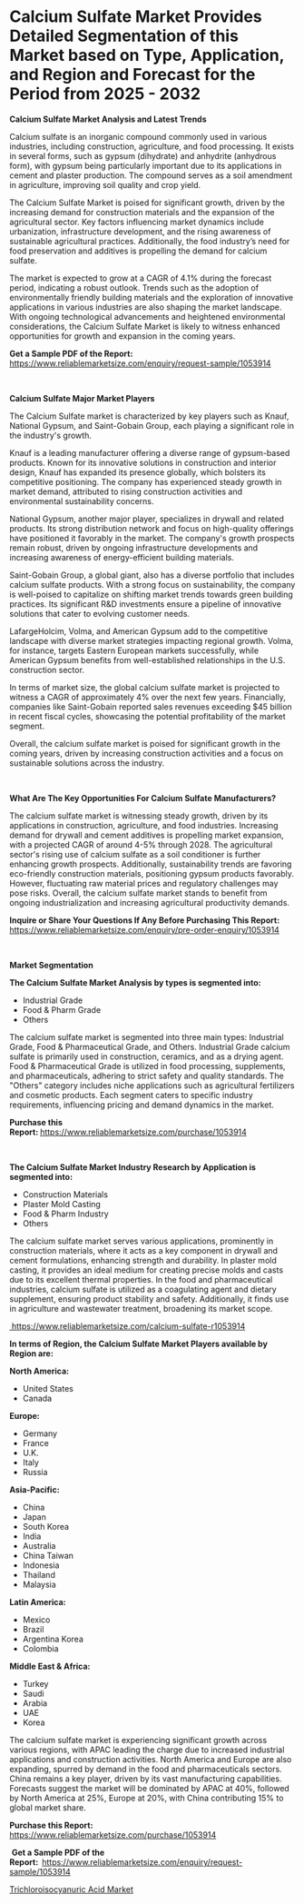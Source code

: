 <p><h1>Calcium Sulfate Market Provides Detailed Segmentation of this Market based on Type, Application, and Region and Forecast for the Period from 2025 - 2032</h1></p><p><strong>Calcium Sulfate Market Analysis and Latest Trends</strong></p>
<p><p>Calcium sulfate is an inorganic compound commonly used in various industries, including construction, agriculture, and food processing. It exists in several forms, such as gypsum (dihydrate) and anhydrite (anhydrous form), with gypsum being particularly important due to its applications in cement and plaster production. The compound serves as a soil amendment in agriculture, improving soil quality and crop yield.</p><p>The Calcium Sulfate Market is poised for significant growth, driven by the increasing demand for construction materials and the expansion of the agricultural sector. Key factors influencing market dynamics include urbanization, infrastructure development, and the rising awareness of sustainable agricultural practices. Additionally, the food industry’s need for food preservation and additives is propelling the demand for calcium sulfate.</p><p>The market is expected to grow at a CAGR of 4.1% during the forecast period, indicating a robust outlook. Trends such as the adoption of environmentally friendly building materials and the exploration of innovative applications in various industries are also shaping the market landscape. With ongoing technological advancements and heightened environmental considerations, the Calcium Sulfate Market is likely to witness enhanced opportunities for growth and expansion in the coming years.</p></p>
<p><strong>Get a Sample PDF of the Report:&nbsp;</strong> <a href="https://www.reliablemarketsize.com/enquiry/request-sample/1053914?utm_campaign=3382&utm_medium=2&utm_source=Github&utm_content=ia&utm_term=31032025&utm_id=calcium-sulfate">https://www.reliablemarketsize.com/enquiry/request-sample/1053914</a></p>
<p>&nbsp;</p>
<p><strong>Calcium Sulfate Major Market Players</strong></p>
<p><p>The Calcium Sulfate market is characterized by key players such as Knauf, National Gypsum, and Saint-Gobain Group, each playing a significant role in the industry's growth. </p><p>Knauf is a leading manufacturer offering a diverse range of gypsum-based products. Known for its innovative solutions in construction and interior design, Knauf has expanded its presence globally, which bolsters its competitive positioning. The company has experienced steady growth in market demand, attributed to rising construction activities and environmental sustainability concerns.</p><p>National Gypsum, another major player, specializes in drywall and related products. Its strong distribution network and focus on high-quality offerings have positioned it favorably in the market. The company's growth prospects remain robust, driven by ongoing infrastructure developments and increasing awareness of energy-efficient building materials.</p><p>Saint-Gobain Group, a global giant, also has a diverse portfolio that includes calcium sulfate products. With a strong focus on sustainability, the company is well-poised to capitalize on shifting market trends towards green building practices. Its significant R&D investments ensure a pipeline of innovative solutions that cater to evolving customer needs.</p><p>LafargeHolcim, Volma, and American Gypsum add to the competitive landscape with diverse market strategies impacting regional growth. Volma, for instance, targets Eastern European markets successfully, while American Gypsum benefits from well-established relationships in the U.S. construction sector.</p><p>In terms of market size, the global calcium sulfate market is projected to witness a CAGR of approximately 4% over the next few years. Financially, companies like Saint-Gobain reported sales revenues exceeding $45 billion in recent fiscal cycles, showcasing the potential profitability of the market segment.</p><p>Overall, the calcium sulfate market is poised for significant growth in the coming years, driven by increasing construction activities and a focus on sustainable solutions across the industry.</p></p>
<p>&nbsp;</p>
<p><strong>What Are The Key Opportunities For Calcium Sulfate Manufacturers?</strong></p>
<p><p>The calcium sulfate market is witnessing steady growth, driven by its applications in construction, agriculture, and food industries. Increasing demand for drywall and cement additives is propelling market expansion, with a projected CAGR of around 4-5% through 2028. The agricultural sector's rising use of calcium sulfate as a soil conditioner is further enhancing growth prospects. Additionally, sustainability trends are favoring eco-friendly construction materials, positioning gypsum products favorably. However, fluctuating raw material prices and regulatory challenges may pose risks. Overall, the calcium sulfate market stands to benefit from ongoing industrialization and increasing agricultural productivity demands.</p></p>
<p><strong>Inquire or Share Your Questions If Any Before Purchasing This Report:</strong> <a href="https://www.reliablemarketsize.com/enquiry/pre-order-enquiry/1053914?utm_campaign=3382&utm_medium=2&utm_source=Github&utm_content=ia&utm_term=31032025&utm_id=calcium-sulfate">https://www.reliablemarketsize.com/enquiry/pre-order-enquiry/1053914</a></p>
<p>&nbsp;</p>
<p><strong>Market Segmentation</strong></p>
<p><strong>The Calcium Sulfate Market Analysis by types is segmented into:</strong></p>
<p><ul><li>Industrial Grade</li><li>Food & Pharm Grade</li><li>Others</li></ul></p>
<p><p>The calcium sulfate market is segmented into three main types: Industrial Grade, Food & Pharmaceutical Grade, and Others. Industrial Grade calcium sulfate is primarily used in construction, ceramics, and as a drying agent. Food & Pharmaceutical Grade is utilized in food processing, supplements, and pharmaceuticals, adhering to strict safety and quality standards. The "Others" category includes niche applications such as agricultural fertilizers and cosmetic products. Each segment caters to specific industry requirements, influencing pricing and demand dynamics in the market.</p></p>
<p><strong>Purchase this Report:&nbsp;</strong><a href="https://www.reliablemarketsize.com/purchase/1053914?utm_campaign=3382&utm_medium=2&utm_source=Github&utm_content=ia&utm_term=31032025&utm_id=calcium-sulfate">https://www.reliablemarketsize.com/purchase/1053914</a></p>
<p>&nbsp;</p>
<p><strong>The Calcium Sulfate Market Industry Research by Application is segmented into:</strong></p>
<p><ul><li>Construction Materials</li><li>Plaster Mold Casting</li><li>Food & Pharm Industry</li><li>Others</li></ul></p>
<p><p>The calcium sulfate market serves various applications, prominently in construction materials, where it acts as a key component in drywall and cement formulations, enhancing strength and durability. In plaster mold casting, it provides an ideal medium for creating precise molds and casts due to its excellent thermal properties. In the food and pharmaceutical industries, calcium sulfate is utilized as a coagulating agent and dietary supplement, ensuring product stability and safety. Additionally, it finds use in agriculture and wastewater treatment, broadening its market scope.</p></p>
<p><a href="https://www.reliablemarketsize.com/calcium-sulfate-r1053914?utm_campaign=3382&utm_medium=2&utm_source=Github&utm_content=ia&utm_term=31032025&utm_id=calcium-sulfate">&nbsp;https://www.reliablemarketsize.com/calcium-sulfate-r1053914</a></p>
<p><strong>In terms of Region, the Calcium Sulfate Market Players available by Region are:</strong></p>
<p>
    <p> <strong> North America: </strong>
        <ul>
            <li>United States</li>
            <li>Canada</li>
        </ul>
        </p> 
    <p> <strong> Europe: </strong>
        <ul>
            <li>Germany</li>
            <li>France</li>
            <li>U.K.</li>
            <li>Italy</li>
            <li>Russia</li>
        </ul>
        </p> 
    <p> <strong> Asia-Pacific: </strong>
        <ul>
            <li>China</li>
            <li>Japan</li>
            <li>South Korea</li>
            <li>India</li>
            <li>Australia</li>
            <li>China Taiwan</li>
            <li>Indonesia</li>
            <li>Thailand</li>
            <li>Malaysia</li>
        </ul>
        </p> 
    <p> <strong> Latin America: </strong>
        <ul>
            <li>Mexico</li>
            <li>Brazil</li>
            <li>Argentina Korea</li>
            <li>Colombia</li>
        </ul>
        </p> 
    <p> <strong> Middle East & Africa: </strong>
        <ul>
            <li>Turkey</li>
            <li>Saudi</li>
            <li>Arabia</li>
            <li>UAE</li>
            <li>Korea</li>
        </ul>
    </p>
    </p>
<p><p>The calcium sulfate market is experiencing significant growth across various regions, with APAC leading the charge due to increased industrial applications and construction activities. North America and Europe are also expanding, spurred by demand in the food and pharmaceuticals sectors. China remains a key player, driven by its vast manufacturing capabilities. Forecasts suggest the market will be dominated by APAC at 40%, followed by North America at 25%, Europe at 20%, with China contributing 15% to global market share.</p></p>
<p><strong>Purchase this Report: </strong><a href="https://www.reliablemarketsize.com/purchase/1053914?utm_campaign=3382&utm_medium=2&utm_source=Github&utm_content=ia&utm_term=31032025&utm_id=calcium-sulfate">https://www.reliablemarketsize.com/purchase/1053914</a></p>
<p>&nbsp;<strong>Get a Sample PDF of the Report:&nbsp;&nbsp;</strong><a href="https://www.reliablemarketsize.com/enquiry/request-sample/1053914?utm_campaign=3382&utm_medium=2&utm_source=Github&utm_content=ia&utm_term=31032025&utm_id=calcium-sulfate">https://www.reliablemarketsize.com/enquiry/request-sample/1053914</a></p>
<p><strong></strong></p>
<p><p><a href="https://github.com/belhejmawoue/Market-Research-Report-List-1/blob/main/trichloroisocyanuric-acid-market.md?utm_campaign=3382&utm_medium=2&utm_source=Github&utm_content=ia&utm_term=31032025&utm_id=calcium-sulfate">Trichloroisocyanuric Acid Market</a></p></p>